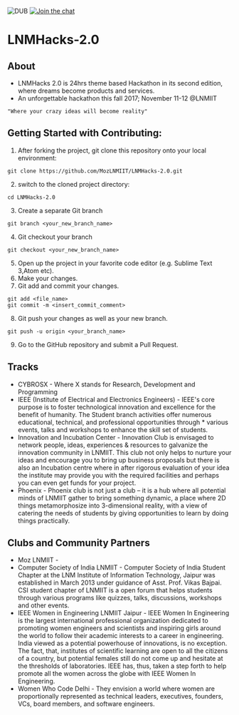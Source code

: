 ![DUB](https://img.shields.io/dub/l/vibe-d.svg?style=flat) [![Join the chat](https://img.shields.io/badge/gitter-join%20chat%20%E2%86%92-brightgreen.svg)](https://gitter.im/moz-lnmiit/Lobby)

# LNMHacks-2.0

## About
* LNMHacks 2.0 is 24hrs theme based Hackathon in its second edition, where dreams become products and services.
* An unforgettable hackathon this fall 2017; November 11-12 @LNMIIT

`"Where your crazy ideas will become reality"`


## Getting Started with Contributing:
1. After forking the project, git clone this repository onto your local environment:
```
git clone https://github.com/MozLNMIIT/LNMHacks-2.0.git
```
2. switch to the cloned project directory:
```
cd LNMHacks-2.0
```
3. Create a separate Git branch
```
git branch <your_new_branch_name>
```
4. Git checkout your branch
```
git checkout <your_new_branch_name>
```
5. Open up the project in your favorite code editor (e.g. Sublime Text 3,Atom etc).
6. Make your changes.
7. Git add and commit your changes.
```
git add <file_name>
git commit -m <insert_commit_comment>
```
8. Git push your changes as well as your new branch.
```
git push -u origin <your_branch_name>
```
9. Go to the GitHub repository and submit a Pull Request.

## Tracks
* CYBROSX - Where X stands for Research, Development and Programming
* IEEE (Institute of Electrical and Electronics Engineers) - IEEE's core purpose is to foster technological innovation and excellence for the benefit of humanity. The Student branch activities offer numerous educational, technical, and professional opportunities through * various events, talks and workshops to enhance the skill set of students.
* Innovation and Incubation Center - Innovation Club is envisaged to network people, ideas, experiences & resources to galvanize the innovation community in LNMIIT. This club not only helps to nurture your ideas and encourage you to bring up business proposals but there is also an Incubation centre where in after rigorous evaluation of your idea the institute may provide you with the required facilities and perhaps you can even get funds for your project.
* Phoenix - Phoenix club is not just a club – it is a hub where all potential minds of LNMIIT gather to bring something dynamic, a place where 2D things metamorphosize into 3-dimensional reality, with a view of catering the needs of students by giving opportunities to learn by doing things practically.

## Clubs and Community Partners
* Moz LNMIIT -
* Computer Society of India LNMIIT - Computer Society of India Student Chapter at the LNM Institute of Information Technology, Jaipur was established in March 2013 under guidance of Asst. Prof. Vikas Bajpai. CSI student chapter of LNMIIT is a open forum that helps students through various programs like quizzes, talks, discussions, workshops and other events.
* IEEE Women in Engineering LNMIIT Jaipur - IEEE Women In Engineering is the largest international professional organization dedicated to promoting women engineers and scientists and inspiring girls around the world to follow their academic interests to a career in engineering. India viewed as a potential powerhouse of innovations, is no exception. The fact, that, institutes of scientific learning are open to all the citizens of a country, but potential females still do not come up and hesitate at the thresholds of laboratories. IEEE has, thus, taken a step forth to help promote all the women across the globe with IEEE Women In Engineering.
* Women Who Code Delhi - They envision a world where women are proportionally represented as technical leaders, executives, founders, VCs, board members, and software engineers.
